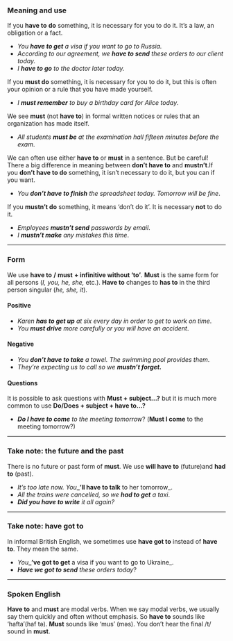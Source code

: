 ### Meaning and use

If you **have to** **do** something, it is necessary for you to do it. It’s a law, an obligation or a fact.

- _You **have to get** a visa if you want to go to Russia._
- _According to our agreement, we **have to send** these orders to our client today._
- _I **have to go** to the doctor later today._

If you **must do** something, it is necessary for you to do it, but this is often your opinion or a rule that you have made yourself.

- _I **must remember** to buy a birthday card for Alice today_.

We see **must** (not **have to**) in formal written notices or rules that an organization has made itself.

- _All students **must be** at the examination hall fifteen minutes before the exam_.

We can often use either **have to** or **must** in a sentence. But be careful! There a big difference in meaning between **don’t have to** and **mustn’t**.If you **don’t have to do** something, it isn’t necessary to do it, but you can if you want.

- _You **don’t have to finish** the spreadsheet today. Tomorrow will be fine_.

If you **mustn’t do** something, it means ‘don’t do it’. It is necessary **not** to do it.

- _Employees **mustn’t send** passwords by email_.
- _I **mustn’t make** any mistakes this time_.

---
### Form

We use **have to** **/** **must** **+ infinitive without ‘to’**. **Must** is the same form for all persons (_I, you, he, she,_ etc.). **Have to** changes to **has to** in the third person singular (_he, she, it_).

#### Positive

- _Karen **has to get up** at six every day in order to get to work on time_.
- _You **must drive** more carefully or you will have an accident_.

#### Negative

- _You **don’t have to take** a towel. The swimming pool provides them_.
- _They’re expecting us to call so we **mustn’t forget.**_

#### Questions

It is possible to ask questions with **Must + subject...?** but it is much more common to use **Do/Does + subject + have to...?**

- _**Do I have to come** to the meeting tomorrow_? (**Must I come** to the meeting tomorrow?)

---
### Take note: the future and the past

There is no future or past form of **must**. We use **will have to** (future)and **had to** (past).

- _It’s too late now. You_**_’ll have to talk** to her tomorrow_.
- _All the trains were cancelled, so we **had to get** a taxi_.
- _**Did you have to write** it all again?_

---
### Take note: have got to

In informal British English, we sometimes use **have got to** instead of **have to**. They mean the same.

- _You_**_’ve got to get** a visa if you want to go to Ukraine_.
- **_Have we got to send_** _these orders_ _today_?

---
### Spoken English

**Have to** and **must** are modal verbs. When we say modal verbs, we usually say them quickly and often without emphasis. So **have to** sounds like ‘hafta’(haf tə). **Must** sounds like ‘mus’ (məs). You don’t hear the final /t/ sound in **must**.